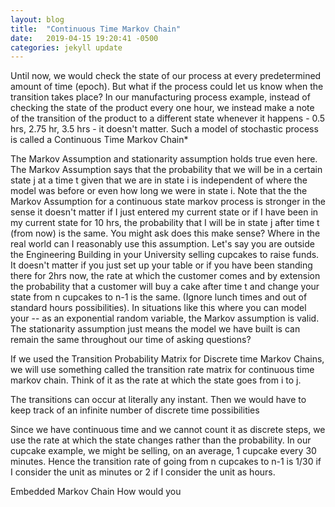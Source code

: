 ```yaml
---
layout: blog
title:  "Continuous Time Markov Chain"
date:   2019-04-15 19:20:41 -0500
categories: jekyll update
---
```


Until now, we would check the state of our process at every predetermined amount of time (epoch). But what if the process could let us know when the transition takes place? In our manufacturing process example, instead of checking the state of the product every one hour, we instead make a note of the transition of the product to a different state whenever it happens - 0.5 hrs, 2.75 hr, 3.5 hrs - it doesn't matter. Such a model of stochastic process is called a Continuous Time Markov Chain*

The Markov Assumption and stationarity assumption holds true even here. The Markov Assumption says that the probability that we will be in a certain state j at a time t given that we are in state i is independent of where the model was before or even how long we were in state i. Note that the the Markov Assumption for a continuous state markov process is stronger in the sense it doesn't matter if I just entered my current state or if I have been in my current state for 10 hrs, the probability that I will be in state j after time t (from now) is the same. You might ask does this make sense? Where in the real world can I reasonably use this assumption. Let's say you are outside the Engineering Building in your University selling cupcakes to raise funds. It doesn't matter if you just set up your table or if you have been standing there for 2hrs now, the rate at which the customer comes and by extension the probability that a customer will buy a cake after time t and change your state from n cupcakes to n-1 is the same. (Ignore lunch times and out of standard hours possibilities). In situations like this where you can model your -- as an exponential random variable, the Markov assumption is valid. The stationarity assumption just means the model we have built is can remain the same throughout our time of asking questions?

If we used the Transition Probability Matrix for Discrete time Markov Chains, we will use something called the transition rate matrix for continuous time markov chain. Think of it as the rate at which the state goes from i to j.

The transitions can occur at literally any instant. Then we would have to keep track of an infinite number of discrete time possibilities 

Since we have continuous time and we cannot count it as discrete steps, we use the rate at which the state changes rather than the probability. In our cupcake example, we might be selling, on an average, 1 cupcake every 30 minutes. Hence the transition rate of going from n cupcakes to n-1 is 1/30 if I consider the unit as minutes or 2 if I consider the unit as hours.

Embedded Markov Chain
How would you
